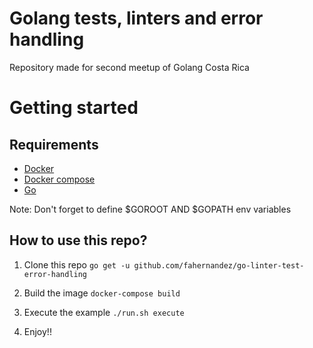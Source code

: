 # Golang tests, linters and error handling
Repository made for second meetup of Golang Costa Rica

# Getting started

## Requirements
- [Docker](https://docs.docker.com/engine/installation/)
- [Docker compose](https://docs.docker.com/compose/install/)
- [Go](https://golang.org/doc/install)

Note: Don't forget to define $GOROOT AND $GOPATH env variables

## How to use this repo?
1. Clone this repo
``
go get -u github.com/fahernandez/go-linter-test-error-handling
``

2. Build the image
``
docker-compose build
``

3. Execute the example
``
./run.sh execute
``

4. Enjoy!!
